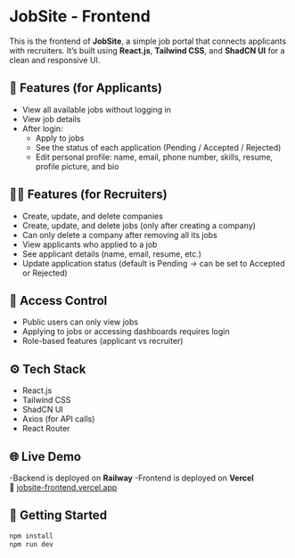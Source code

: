 # JobSite - Frontend

This is the frontend of **JobSite**, a simple job portal that connects applicants with recruiters. It’s built using **React.js**, **Tailwind CSS**, and **ShadCN UI** for a clean and responsive UI.

## 🔑 Features (for Applicants)

- View all available jobs without logging in
- View job details
- After login:
  - Apply to jobs
  - See the status of each application (Pending / Accepted / Rejected)
  - Edit personal profile: name, email, phone number, skills, resume, profile picture, and bio

## 👨‍💼 Features (for Recruiters)

- Create, update, and delete companies
- Create, update, and delete jobs (only after creating a company)
- Can only delete a company after removing all its jobs
- View applicants who applied to a job
- See applicant details (name, email, resume, etc.)
- Update application status (default is Pending → can be set to Accepted or Rejected)

## 🔐 Access Control

- Public users can only view jobs
- Applying to jobs or accessing dashboards requires login
- Role-based features (applicant vs recruiter)

## ⚙️ Tech Stack

- React.js
- Tailwind CSS
- ShadCN UI
- Axios (for API calls)
- React Router

## 🌐 Live Demo

-Backend is deployed on **Railway**
-Frontend is deployed on **Vercel**  
🔗 [jobsite-frontend.vercel.app](https://job-portal-webapp-frontend.vercel.app)


## 🏁 Getting Started

```bash
npm install
npm run dev
